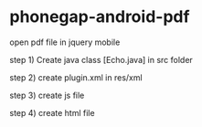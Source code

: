 phonegap-android-pdf
====================

open pdf file in jquery mobile

step 1) Create java class [Echo.java] in src folder


step 2) create plugin.xml in res/xml 


step 3) create  js file 


step 4) create html file
